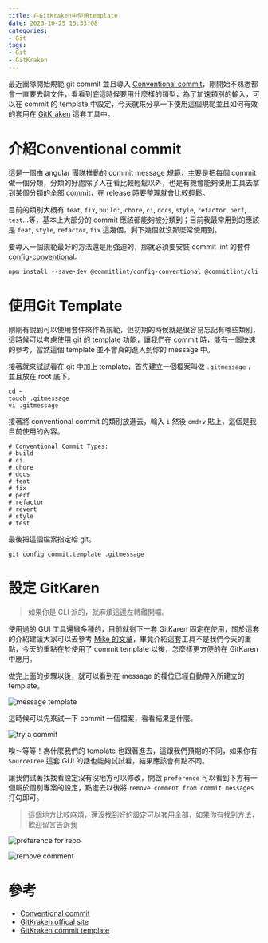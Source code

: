 ```yaml
---
title: 在GitKraken中使用template
date: 2020-10-25 15:33:08
categories:
- Git
tags:
- Git
- GitKraken
---
```


最近團隊開始規範 git commit 並且導入 [Conventional commit](https://www.conventionalcommits.org/en/v1.0.0/)，剛開始不熟悉都會一直要去翻文件，看看到底這時候要用什麼樣的類型，為了加速類別的輸入，可以在 commit 的 template 中設定，今天就來分享一下使用這個規範並且如何有效的套用在 [GitKraken](https://www.gitkraken.com/) 這套工具中。

<!-- more -->

# 介紹Conventional commit

這是一個由 angular 團隊推動的 commit message 規範，主要是把每個 commit 做一個分類，分類的好處除了人在看比較輕鬆以外，也是有機會能夠使用工具去拿到某個分類的全部 commit，在 release 時要整理就會比較輕鬆。

目前的類別大概有 `feat`, `fix`, `build:`, `chore`, `ci`, `docs`, `style`, `refactor`, `perf`, `test`...等，基本上大部分的 commit 應該都能夠被分類到；目前我最常用到的應該是 `feat`, `style`, `refactor`, `fix` 這幾個，剩下幾個就沒那麼常使用到。

要導入一個規範最好的方法還是用強迫的，那就必須要安裝 commit lint 的套件 [config-conventional](https://github.com/conventional-changelog/commitlint/tree/master/%40commitlint/config-conventional)。

```shell
npm install --save-dev @commitlint/config-conventional @commitlint/cli
```

# 使用Git Template

剛剛有說到可以使用套件來作為規範，但初期的時候就是很容易忘記有哪些類別，這時候可以考慮使用 git 的 template 功能，讓我們在 commit 時，能有一個快速的參考，當然這個 template 並不會真的進入到你的 message 中。

接著就來試試看在 git 中加上 template，首先建立一個檔案叫做 `.gitmessage` ，並且放在 root 底下。

```shell
cd ~
touch .gitmessage
vi .gitmessage
```

接著將 conventional commit 的類別放進去，輸入 `i` 然後 `cmd+v` 貼上，這個是我目前使用的內容。

```
# Conventional Commit Types:
# build
# ci
# chore
# docs
# feat
# fix
# perf
# refactor
# revert
# style
# test
```

最後把這個檔案指定給 git。

```shell
git config commit.template .gitmessage
```

# 設定 GitKaren

> 如果你是 CLI 派的，就麻煩這邊左轉離開囉。

使用過的 GUI 工具還蠻多種的，目前就剩下一套 GitKaren 固定在使用，關於這套的介紹建議大家可以去參考 [Mike 的文章](https://wellwind.idv.tw/blog/2018/04/03/git-using-gitkraken-1-basic/)，畢竟介紹這套工具不是我們今天的重點，今天的重點在於使用了 commit template 以後，怎麼樣更方便的在 GitKaren 中應用。

做完上面的步驟以後，就可以看到在 message 的欄位已經自動帶入所建立的 template。

![message template](message_template.png)

這時候可以先來試一下 commit 一個檔案，看看結果是什麼。

![try a commit](try_a_commit.png)

唉～等等！為什麼我們的 template 也跟著進去，這跟我們預期的不同，如果你有 `SourceTree` 這套 GUI 的話也能夠試試看，結果應該會有點不同。

讓我們試著找找看設定沒有沒地方可以修改，開啟 `preference` 可以看到下方有一個屬於個別專案的設定，點進去以後將 `remove comment from commit messages` 打勾即可。

> 這個地方比較麻煩，還沒找到好的設定可以套用全部，如果你有找到方法，歡迎留言告訴我

![preference for repo](preference_for_repo.png)

![remove comment](remove_comment.png)

# 參考

* [Conventional commit](https://www.conventionalcommits.org/en/v1.0.0/)
* [GitKraken offical site](https://www.gitkraken.com/)
* [GitKraken commit template](https://support.gitkraken.com/working-with-commits/commits/#commit-templates)

